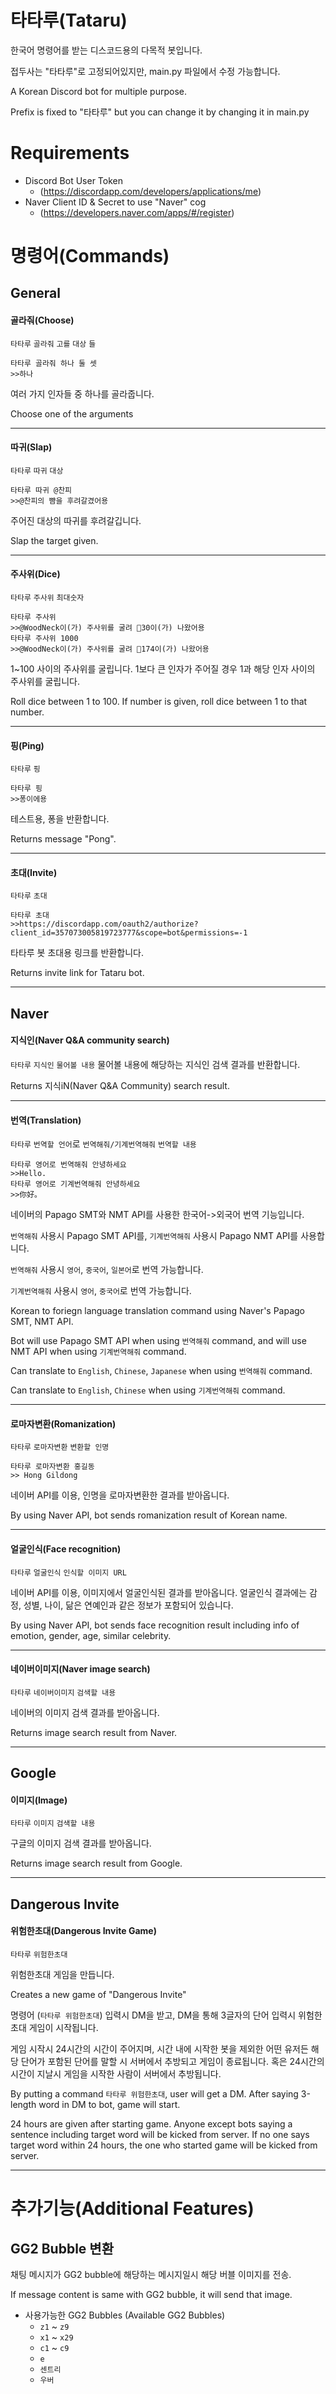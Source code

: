 # 타타루(Tataru)
한국어 명령어를 받는 디스코드용의 다목적 봇입니다.

접두사는 "타타루"로 고정되어있지만, main.py 파일에서 수정 가능합니다.

A Korean Discord bot for multiple purpose.

Prefix is fixed to "타타루" but you can change it by changing it in main.py

# Requirements
- Discord Bot User Token
    - (https://discordapp.com/developers/applications/me)
- Naver Client ID & Secret to use "Naver" cog
    - (https://developers.naver.com/apps/#/register)

# 명령어(Commands)
## General
#### 골라줘(Choose)
`타타루` `골라줘` `고를` `대상` `들`
```
타타루 골라줘 하나 둘 셋
>>하나
```
여러 가지 인자들 중 하나를 골라줍니다.

Choose one of the arguments

*****

#### 따귀(Slap)
`타타루` `따귀` `대상`
```
타타루 따귀 @찬피
>>@찬피의 뺨을 후려갈겼어용
```
주어진 대상의 따귀를 후려갈깁니다.

Slap the target given.

*****

#### 주사위(Dice)
`타타루` `주사위` `최대숫자`
```
타타루 주사위
>>@WoodNeck이(가) 주사위를 굴려 🎲30이(가) 나왔어용
타타루 주사위 1000
>>@WoodNeck이(가) 주사위를 굴려 🎲174이(가) 나왔어용
```
1~100 사이의 주사위를 굴립니다. 1보다 큰 인자가 주어질 경우 1과 해당 인자 사이의 주사위를 굴립니다.

Roll dice between 1 to 100. If number is given, roll dice between 1 to that number.

*****

#### 핑(Ping)
`타타루` `핑`
```
타타루 핑
>>퐁이에용
```
테스트용, 퐁을 반환합니다.

Returns message "Pong".

*****

#### 초대(Invite)
`타타루` `초대`
```
타타루 초대
>>https://discordapp.com/oauth2/authorize?client_id=357073005819723777&scope=bot&permissions=-1
```
타타루 봇 초대용 링크를 반환합니다.

Returns invite link for Tataru bot.

*****

## Naver
#### 지식인(Naver Q&A community search)
`타타루` `지식인` `물어볼 내용`
물어볼 내용에 해당하는 지식인 검색 결과를 반환합니다.

Returns 지식iN(Naver Q&A Community) search result.

*****

#### 번역(Translation)
`타타루` `번역할 언어`로 `번역해줘/기계번역해줘` `번역할 내용`
```
타타루 영어로 번역해줘 안녕하세요
>>Hello.
타타루 영어로 기계번역해줘 안녕하세요
>>你好。
```

네이버의 Papago SMT와 NMT API를 사용한 한국어->외국어 번역 기능입니다.

`번역해줘` 사용시 Papago SMT API를, `기계번역해줘` 사용시 Papago NMT API를 사용합니다.

`번역해줘` 사용시 `영어`, `중국어`, `일본어`로 번역 가능합니다.

`기계번역해줘` 사용시 `영어`, `중국어`로 번역 가능합니다.

Korean to foriegn language translation command using Naver's Papago SMT, NMT API.

Bot will use Papago SMT API when using `번역해줘` command, and will use NMT API when using `기계번역해줘` command.

Can translate to `English`, `Chinese`, `Japanese` when using `번역해줘` command.

Can translate to `English`, `Chinese` when using `기계번역해줘` command.

*****

#### 로마자변환(Romanization)
`타타루` `로마자변환` `변환할 인명`
```
타타루 로마자변환 홍길동
>> Hong Gildong
```
네이버 API를 이용, 인명을 로마자변환한 결과를 받아옵니다.

By using Naver API, bot sends romanization result of Korean name.

*****

#### 얼굴인식(Face recognition)
`타타루` `얼굴인식` `인식할 이미지 URL`

네이버 API를 이용, 이미지에서 얼굴인식된 결과를 받아옵니다. 얼굴인식 결과에는 감정, 성별, 나이, 닮은 연예인과 같은 정보가 포함되어 있습니다.

By using Naver API, bot sends face recognition result including info of emotion, gender, age, similar celebrity.

*****

#### 네이버이미지(Naver image search)
`타타루` `네이버이미지` `검색할 내용`

네이버의 이미지 검색 결과를 받아옵니다.

Returns image search result from Naver.

*****

## Google
#### 이미지(Image)
`타타루` `이미지` `검색할 내용`

구글의 이미지 검색 결과를 받아옵니다.

Returns image search result from Google.

*****

## Dangerous Invite
#### 위험한초대(Dangerous Invite Game)
`타타루` `위험한초대`

위험한초대 게임을 만듭니다.

Creates a new game of "Dangerous Invite"

명령어 (`타타루 위험한초대`) 입력시 DM을 받고, DM을 통해 3글자의 단어 입력시 위험한초대 게임이 시작됩니다.

게임 시작시 24시간의 시간이 주어지며, 시간 내에 시작한 봇을 제외한 어떤 유저든 해당 단어가 포함된 단어를 말할 시 서버에서 추방되고 게임이 종료됩니다. 혹은 24시간의 시간이 지날시 게임을 시작한 사람이 서버에서 추방됩니다.

By putting a command `타타루 위험한초대`, user will get a DM. After saying 3-length word in DM to bot, game will start.

24 hours are given after starting game. Anyone except bots saying a sentence including target word will be kicked from server. If no one says target word within 24 hours, the one who started game will be kicked from server.

*****

# 추가기능(Additional Features)
## GG2 Bubble 변환
채팅 메시지가 GG2 bubble에 해당하는 메시지일시 해당 버블 이미지를 전송.

If message content is same with GG2 bubble, it will send that image.

- 사용가능한 GG2 Bubbles (Available GG2 Bubbles)
    - `z1` ~ `z9`
    - `x1` ~ `x29`
    - `c1` ~ `c9`
    - `e`
    - `센트리`
    - `우버`
